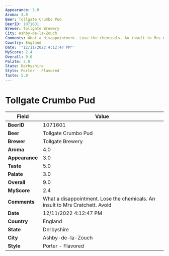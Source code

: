 ```yaml
---
Appearance: 3.0
Aroma: 4.0
Beer: Tollgate Crumbo Pud
BeerID: 1071601
Brewer: Tollgate Brewery
City: Ashby-de-la-Zouch
Comments: What a disappointment. Lose the chemicals. An insult to Mrs Cratchett. Avoid
Country: England
Date: '"12/11/2022 4:12:47 PM"'
MyScore: 2.4
Overall: 9.0
Palate: 3.0
State: Derbyshire
Style: Porter - Flavored
Taste: 5.0
---
```


# Tollgate Crumbo Pud

| Field         | Value |
|---------------|-------|
| **BeerID** | 1071601 |
| **Beer** | Tollgate Crumbo Pud |
| **Brewer** | Tollgate Brewery |
| **Aroma** | 4.0 |
| **Appearance** | 3.0 |
| **Taste** | 5.0 |
| **Palate** | 3.0 |
| **Overall** | 9.0 |
| **MyScore** | 2.4 |
| **Comments** | What a disappointment. Lose the chemicals. An insult to Mrs Cratchett. Avoid |
| **Date** | 12/11/2022 4:12:47 PM |
| **Country** | England |
| **State** | Derbyshire |
| **City** | Ashby-de-la-Zouch |
| **Style** | Porter - Flavored |
